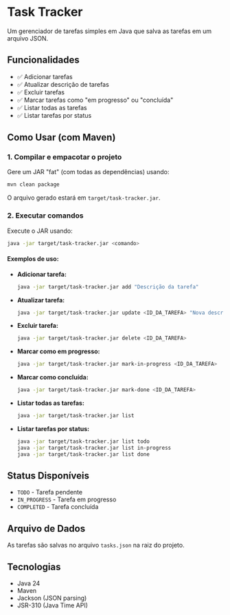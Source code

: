 # Task Tracker

Um gerenciador de tarefas simples em Java que salva as tarefas em um arquivo JSON.

## Funcionalidades

- ✅ Adicionar tarefas
- ✅ Atualizar descrição de tarefas
- ✅ Excluir tarefas
- ✅ Marcar tarefas como "em progresso" ou "concluída"
- ✅ Listar todas as tarefas
- ✅ Listar tarefas por status

## Como Usar (com Maven)

### 1. Compilar e empacotar o projeto

Gere um JAR "fat" (com todas as dependências) usando:

```bash
mvn clean package
```

O arquivo gerado estará em `target/task-tracker.jar`.

### 2. Executar comandos

Execute o JAR usando:

```bash
java -jar target/task-tracker.jar <comando>
```

#### Exemplos de uso:

- **Adicionar tarefa:**
  ```bash
  java -jar target/task-tracker.jar add "Descrição da tarefa"
  ```
- **Atualizar tarefa:**
  ```bash
  java -jar target/task-tracker.jar update <ID_DA_TAREFA> "Nova descrição"
  ```
- **Excluir tarefa:**
  ```bash
  java -jar target/task-tracker.jar delete <ID_DA_TAREFA>
  ```
- **Marcar como em progresso:**
  ```bash
  java -jar target/task-tracker.jar mark-in-progress <ID_DA_TAREFA>
  ```
- **Marcar como concluída:**
  ```bash
  java -jar target/task-tracker.jar mark-done <ID_DA_TAREFA>
  ```
- **Listar todas as tarefas:**
  ```bash
  java -jar target/task-tracker.jar list
  ```
- **Listar tarefas por status:**
  ```bash
  java -jar target/task-tracker.jar list todo
  java -jar target/task-tracker.jar list in-progress
  java -jar target/task-tracker.jar list done
  ```

## Status Disponíveis

- `TODO` - Tarefa pendente
- `IN_PROGRESS` - Tarefa em progresso
- `COMPLETED` - Tarefa concluída

## Arquivo de Dados

As tarefas são salvas no arquivo `tasks.json` na raiz do projeto.

## Tecnologias

- Java 24
- Maven
- Jackson (JSON parsing)
- JSR-310 (Java Time API)
